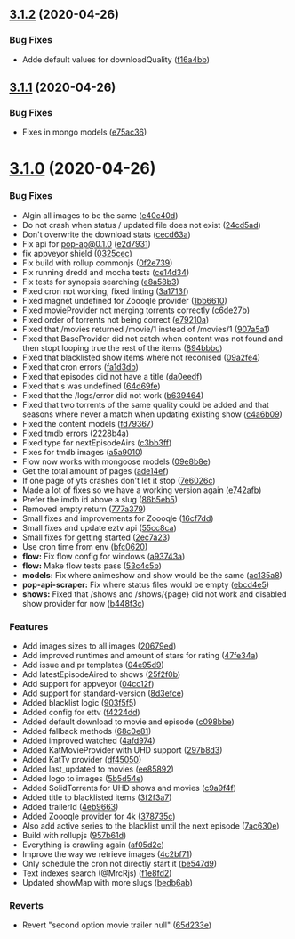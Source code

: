 ## [3.1.2](https://github.com/pct-org/scraper/compare/v3.1.1...v3.1.2) (2020-04-26)


### Bug Fixes

* Adde default values for downloadQuality ([f16a4bb](https://github.com/pct-org/scraper/commit/f16a4bb5b821492ab6809f6d12a3bc7129ebc559))



## [3.1.1](https://github.com/pct-org/scraper/compare/v3.1.0...v3.1.1) (2020-04-26)


### Bug Fixes

* Fixes in mongo models ([e75ac36](https://github.com/pct-org/scraper/commit/e75ac367c5d088dea86ace177194ee3d257cce32))



# [3.1.0](https://github.com/pct-org/scraper/compare/65d233e1b7f719543c42502353a69136fc4c0407...v3.1.0) (2020-04-26)


### Bug Fixes

* Algin all images to be the same ([e40c40d](https://github.com/pct-org/scraper/commit/e40c40df313a5b8798ec5daf855606a16ff1dca9))
* Do not crash when status / updated file does not exist ([24cd5ad](https://github.com/pct-org/scraper/commit/24cd5ad56ac8e0016af49ca056d1a6ebd781e0bc))
* Don't overwrite the download stats ([cecd63a](https://github.com/pct-org/scraper/commit/cecd63a46394ad0fd35eaa4983afa6be69c26b55))
* Fix api for pop-ap@0.1.0 ([e2d7931](https://github.com/pct-org/scraper/commit/e2d7931e56783b81384240515d4c6e6a094999c5))
* fix appveyor shield ([0325cec](https://github.com/pct-org/scraper/commit/0325cec358470f444d174a774e067c15a93ed3cb))
* Fix build with rollup commonjs ([0f2e739](https://github.com/pct-org/scraper/commit/0f2e739ca22853c5726836d022d2567dd3ee76d0))
* Fix running dredd and mocha tests ([ce14d34](https://github.com/pct-org/scraper/commit/ce14d348a882057328f7c479752a21edffcc8409))
* Fix tests for synopsis searching ([e8a58b3](https://github.com/pct-org/scraper/commit/e8a58b3e10d516c54ff95ad8948f621b894124e7))
* Fixed cron not working, fixed linting ([3a1713f](https://github.com/pct-org/scraper/commit/3a1713f41190622df967f57b224e924e76054f64))
* Fixed magnet undefined for Zoooqle provider ([1bb6610](https://github.com/pct-org/scraper/commit/1bb661017c0948871d53f169ddea3f83cfa9af9b))
* Fixed movieProvider not merging torrents correctly ([c6de27b](https://github.com/pct-org/scraper/commit/c6de27b806eca6920cacd9dd14c86deae709befc))
* Fixed order of torrents not being correct ([e79210a](https://github.com/pct-org/scraper/commit/e79210aaaa0760207cc13a054b3d8f1a955c9d3c))
* Fixed that /movies returned /movie/1 instead of /movies/1 ([907a5a1](https://github.com/pct-org/scraper/commit/907a5a196ff9c7a9ba3f1865ffe09d15097f85f2))
* Fixed that BaseProvider did not catch when content was not found and then stopt looping true the rest of the items ([894bbbc](https://github.com/pct-org/scraper/commit/894bbbce5a57f1020a3e727e649dbf2756d4727f))
* Fixed that blacklisted show items where not reconised ([09a2fe4](https://github.com/pct-org/scraper/commit/09a2fe4de0300ee26e0793cb2bdf13e5d82bdac1))
* Fixed that cron errors ([fa1d3db](https://github.com/pct-org/scraper/commit/fa1d3db0bc8aea3805b11f0f277e43d36ca9fcfe))
* Fixed that episodes did not have a title ([da0eedf](https://github.com/pct-org/scraper/commit/da0eedfd444846d55a97f5f87baf12b1fb95d482))
* Fixed that s was undefined ([64d69fe](https://github.com/pct-org/scraper/commit/64d69fe19df152291c7864c7e0bb4c14aef9d485))
* Fixed that the /logs/error did not work ([b639464](https://github.com/pct-org/scraper/commit/b639464bda56a649cca95bebe6564dd5e122bfed))
* Fixed that two torrents of the same quality could be added and that seasons where never a match when updating existing show ([c4a6b09](https://github.com/pct-org/scraper/commit/c4a6b097c7a80b8995f5496c22e22f70ad498445))
* Fixed the content models ([fd79367](https://github.com/pct-org/scraper/commit/fd79367b3793885752a5e36f52a4a97b6a337e4a))
* Fixed tmdb errors ([2228b4a](https://github.com/pct-org/scraper/commit/2228b4af245f2815635673e15a7f6e48980ada76))
* Fixed type for nextEpisodeAirs ([c3bb3ff](https://github.com/pct-org/scraper/commit/c3bb3ff4ec37014ce374209c752cdecf9d66cbe3))
* Fixes for tmdb images ([a5a9010](https://github.com/pct-org/scraper/commit/a5a90107c48f8b6fe31c3aaa9e713411071d9af2))
* Flow  now works with mongoose models ([09e8b8e](https://github.com/pct-org/scraper/commit/09e8b8ecb3d8713f518c956e480783c788b84401))
* Get the total amount of pages ([ade14ef](https://github.com/pct-org/scraper/commit/ade14ef43384953d503faa64dff434d1712b465e))
* If one page of yts crashes don't let it stop ([7e6026c](https://github.com/pct-org/scraper/commit/7e6026c1d85219f41967ed31b45b25f93e815d1e))
* Made a lot of fixes so we have a working version again ([e742afb](https://github.com/pct-org/scraper/commit/e742afb36e034c7933837b0d0e399a5cfd8278c5))
* Prefer the imdb id above a slug ([86b5eb5](https://github.com/pct-org/scraper/commit/86b5eb57617a13f1771d79307600b275a22d60d9))
* Removed empty return ([777a379](https://github.com/pct-org/scraper/commit/777a379d5535703ea243e8ddf18181e92293b513))
* Small fixes and improvements for Zoooqle ([16cf7dd](https://github.com/pct-org/scraper/commit/16cf7dd9a6a688734fa6e92c145c49814dc44cfc))
* Small fixes and update eztv api ([55cc8ca](https://github.com/pct-org/scraper/commit/55cc8ca89d8ba6399a45c592b2b43b6e0bff4a41))
* Small fixes for getting started ([2ec7a23](https://github.com/pct-org/scraper/commit/2ec7a23c9947edcd1f435e20016db225fa2c5ede))
* Use cron time from env ([bfc0620](https://github.com/pct-org/scraper/commit/bfc0620a3751240413cb691800ebcda6adbf8823))
* **flow:** Fix flow config for windows ([a93743a](https://github.com/pct-org/scraper/commit/a93743a20eb3d40246a51dde7588b30c58f17fbf))
* **flow:** Make flow tests pass ([53c4c5b](https://github.com/pct-org/scraper/commit/53c4c5b4a592132905e07c34b882d5d89345cab5))
* **models:** Fix where animeshow and show would be the same ([ac135a8](https://github.com/pct-org/scraper/commit/ac135a877a5fdfd0e031dfb70d733a4758da8ccb))
* **pop-api-scraper:** Fix where status files would be empty ([ebcd4e5](https://github.com/pct-org/scraper/commit/ebcd4e5cab7a38f42252d45b26ad655db350e200))
* **shows:** Fixed that /shows and /shows/{page} did not work and disabled show provider for now ([b448f3c](https://github.com/pct-org/scraper/commit/b448f3cca7fc087c3de41426abba946cd829ea5d))


### Features

* Add images sizes to all images ([20679ed](https://github.com/pct-org/scraper/commit/20679ed6571f220975730b7229df86e4b48f54e9))
* Add improved runtimes and amount of stars for rating ([47fe34a](https://github.com/pct-org/scraper/commit/47fe34a67476565f517fa40491028854a98af449))
* Add issue and pr templates ([04e95d9](https://github.com/pct-org/scraper/commit/04e95d9f1e8090a7db8c8c0b4e55642eb74cf67e))
* Add latestEpisodeAired to shows ([25f2f0b](https://github.com/pct-org/scraper/commit/25f2f0b934642609bb16da6bb18ba3e1c5aed66f))
* Add support for appveyor ([04cc12f](https://github.com/pct-org/scraper/commit/04cc12fd505cea8444181832bc9fd2cfae48c76f))
* Add support for standard-version ([8d3efce](https://github.com/pct-org/scraper/commit/8d3efce56ce3726f9066fc4b0c5c713dcf6a9f09))
* Added blacklist logic ([903f5f5](https://github.com/pct-org/scraper/commit/903f5f5fd888eb4611ff353364f46edc414e7bff))
* Added config for ettv ([f4224dd](https://github.com/pct-org/scraper/commit/f4224dd62fa22d98e84a89af76c4b04a1dd44333))
* Added default download to movie and episode ([c098bbe](https://github.com/pct-org/scraper/commit/c098bbe4dacafcf820a1c9605ecd0ac5a7dcacb1))
* Added fallback methods ([68c0e81](https://github.com/pct-org/scraper/commit/68c0e8150e60b0775b9a6a481a5af738d69babcf))
* Added improved watched ([4afd974](https://github.com/pct-org/scraper/commit/4afd974bf727ec1ad474e2861a13ace9ba0a6d68))
* Added KatMovieProvider with UHD support ([297b8d3](https://github.com/pct-org/scraper/commit/297b8d3f64f28097204ba6bdcab9775d02a45230))
* Added KatTv provider ([df45050](https://github.com/pct-org/scraper/commit/df450507902e0381edf364f616e325e52cb87695))
* Added last_updated to movies ([ee85892](https://github.com/pct-org/scraper/commit/ee858924f3da458eb6465acdd939bb3ad5f78673))
* Added logo to images ([5b5d54e](https://github.com/pct-org/scraper/commit/5b5d54edc6b3c5c349a17048802388ec810f4c8c))
* Added SolidTorrents for UHD shows and movies ([c9a9f4f](https://github.com/pct-org/scraper/commit/c9a9f4f5c0b163f8ed8245c818ac01f1d50ec16b))
* Added title to blacklisted items ([3f2f3a7](https://github.com/pct-org/scraper/commit/3f2f3a7b53d73baa5f74d39dd8fadf937001688e))
* Added trailerId ([4eb9663](https://github.com/pct-org/scraper/commit/4eb966377c287f34f6dd5d6661c23142b1b44321))
* Added Zoooqle provider for 4k ([378735c](https://github.com/pct-org/scraper/commit/378735ceb332423e9861b3834c1f6a726f5795cb))
* Also add active series to the blacklist until the next episode ([7ac630e](https://github.com/pct-org/scraper/commit/7ac630ed2b94f7629aa07fb8c301df68c7a04e0c))
* Build with rollupjs ([957b61d](https://github.com/pct-org/scraper/commit/957b61d945790dde13d1b9fbdeb72c0c286336cd))
* Everything is crawling again ([af05d2c](https://github.com/pct-org/scraper/commit/af05d2cfb80252706702b35b91b5ca8f06661241))
* Improve the way we retrieve images ([4c2bf71](https://github.com/pct-org/scraper/commit/4c2bf71e49db3693bbc0ec6a9534b937924a32c7))
* Only schedule the cron not directly start it ([be547d9](https://github.com/pct-org/scraper/commit/be547d90432ea368ee056fc2baeb00d74afbeeac))
* Text indexes search (@MrcRjs) ([f1e8fd2](https://github.com/pct-org/scraper/commit/f1e8fd2881280726df39715b688fa27c6b09c622))
* Updated showMap with more slugs ([bedb6ab](https://github.com/pct-org/scraper/commit/bedb6abc1ee57d4f74f7e60f08534fd0b344856e))


### Reverts

* Revert "second option movie trailer null" ([65d233e](https://github.com/pct-org/scraper/commit/65d233e1b7f719543c42502353a69136fc4c0407))



